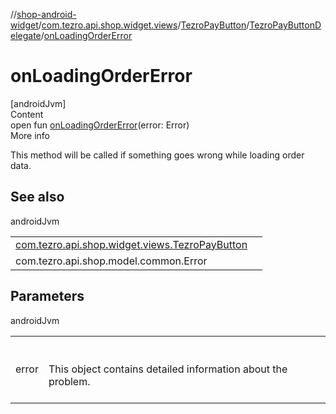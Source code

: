 //[shop-android-widget](../../../../index.md)/[com.tezro.api.shop.widget.views](../../index.md)/[TezroPayButton](../index.md)/[TezroPayButtonDelegate](index.md)/[onLoadingOrderError](on-loading-order-error.md)



# onLoadingOrderError  
[androidJvm]  
Content  
open fun [onLoadingOrderError](on-loading-order-error.md)(error: Error)  
More info  


This method will be called if something goes wrong while loading order data.



## See also  
  
androidJvm  
  
| | |
|---|---|
| <a name="com.tezro.api.shop.widget.views/TezroPayButton.TezroPayButtonDelegate/onLoadingOrderError/#com.tezro.api.shop.model.common.Error/PointingToDeclaration/"></a>[com.tezro.api.shop.widget.views.TezroPayButton](../update-order.md)| <a name="com.tezro.api.shop.widget.views/TezroPayButton.TezroPayButtonDelegate/onLoadingOrderError/#com.tezro.api.shop.model.common.Error/PointingToDeclaration/"></a>|
| <a name="com.tezro.api.shop.widget.views/TezroPayButton.TezroPayButtonDelegate/onLoadingOrderError/#com.tezro.api.shop.model.common.Error/PointingToDeclaration/"></a>com.tezro.api.shop.model.common.Error| <a name="com.tezro.api.shop.widget.views/TezroPayButton.TezroPayButtonDelegate/onLoadingOrderError/#com.tezro.api.shop.model.common.Error/PointingToDeclaration/"></a>|
  


## Parameters  
  
androidJvm  
  
| | |
|---|---|
| <a name="com.tezro.api.shop.widget.views/TezroPayButton.TezroPayButtonDelegate/onLoadingOrderError/#com.tezro.api.shop.model.common.Error/PointingToDeclaration/"></a>error| <a name="com.tezro.api.shop.widget.views/TezroPayButton.TezroPayButtonDelegate/onLoadingOrderError/#com.tezro.api.shop.model.common.Error/PointingToDeclaration/"></a><br><br>This object contains detailed information about the problem.<br><br>|
  
  



